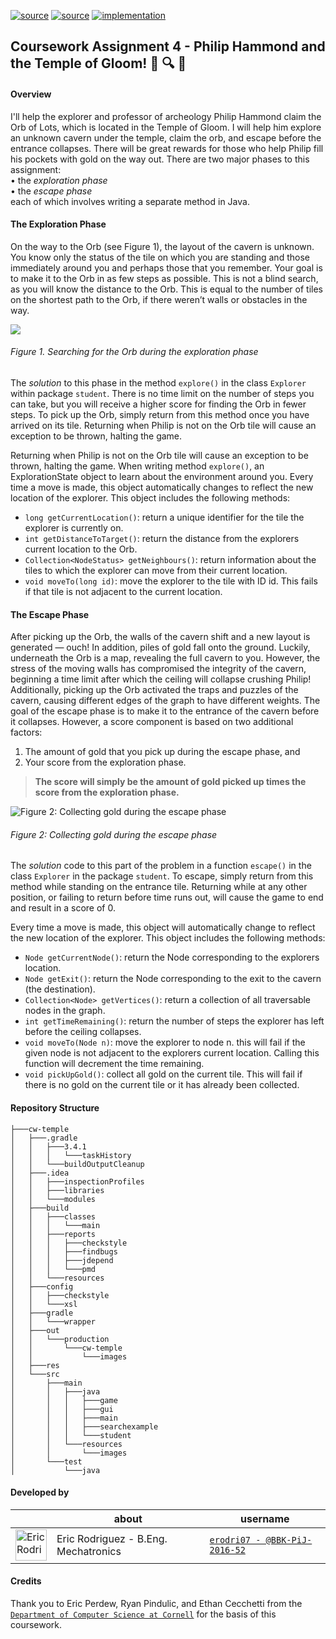 [![source](https://img.shields.io/badge/source-main-brightgreen.svg)][main]
[![source](https://img.shields.io/badge/source-test-yellow.svg)][test]
[![implementation](https://img.shields.io/badge/implementation-java-blue.svg)][java]

[main]: https://github.com/BBK-PiJ-2016-52/cw-temple/tree/master/src/main/java
[test]: https://github.com/BBK-PiJ-2016-52/cw-temple/tree/master/src/test/java
[java]: http://docs.oracle.com/javase/8/docs/api/

## Coursework Assignment 4 - Philip Hammond and the Temple of Gloom! :money_with_wings: :mag: :running:   

#### Overview

I'll help the explorer and professor of archeology Philip Hammond claim the Orb of Lots, which is located in the Temple of Gloom. 
I will help him explore an unknown cavern under the temple, claim the orb, and escape before the entrance
collapses. There will be great rewards for those who help Philip fill his pockets with gold
on the way out. There are two major phases to this assignment:  
• the *exploration phase*  
• the *escape phase*  
each of which involves writing a separate method in Java. 

#### The Exploration Phase
On the way to the Orb (see Figure 1), the layout of the cavern is unknown. You know
only the status of the tile on which you are standing and those immediately around you
and perhaps those that you remember. Your goal is to make it to the Orb in as few steps
as possible. This is not a blind search, as you will know the distance to the Orb. This 
is equal to the number of tiles on the shortest path to the Orb, if there weren’t walls or
obstacles in the way.


![](http://i.imgur.com/4IOnOCV.png)
###### Figure 1. Searching for the Orb during the exploration phase


The _solution_ to this phase in the method ```explore()``` in the class ```Explorer``` within package ```student```. There is no time limit on the number of steps you
can take, but you will receive a higher score for finding the Orb in fewer steps. To pick
up the Orb, simply return from this method once you have arrived on its tile. Returning
when Philip is not on the Orb tile will cause an exception to be thrown, halting the game.

Returning when Philip is not on the Orb tile will cause an exception to be thrown, halting the game.
When writing method ```explore()```, an ExplorationState object to
learn about the environment around you. Every time a move is made, this object
automatically changes to reflect the new location of the explorer. This object includes
the following methods:
* ```long getCurrentLocation()```: return a unique identifier for the tile the explorer is currently
on.  
* ```int getDistanceToTarget()```: return the distance from the explorers current location
to the Orb.   
* ```Collection<NodeStatus> getNeighbours()```: return information about the tiles to which
the explorer can move from their current location.   
* ```void moveTo(long id)```: move the explorer to the tile with ID id. This fails if that tile
is not adjacent to the current location.   


#### The Escape Phase
After picking up the Orb, the walls of the cavern shift and a new layout is generated
— ouch! In addition, piles of gold fall onto the ground. Luckily, underneath the Orb
is a map, revealing the full cavern to you. However, the stress of the moving walls has
compromised the integrity of the cavern, beginning a time limit after which the ceiling
will collapse crushing Philip! Additionally, picking up the Orb activated the traps and
puzzles of the cavern, causing different edges of the graph to have different weights. The
goal of the escape phase is to make it to the entrance of the cavern before it collapses.
However, a score component is based on two additional factors:
1. The amount of gold that you pick up during the escape phase, and
2. Your score from the exploration phase.
> **The score will simply be the amount of gold picked up times the score from the exploration
phase.**   

![Figure 2: Collecting gold during the escape phase](http://i.imgur.com/MCnWM1W.png)
###### Figure 2: Collecting gold during the escape phase

The _solution_ code to this part of the problem in a function ```escape()``` in
the class ```Explorer``` in the package ```student```. To escape, simply return from this method
while standing on the entrance tile. Returning while at any other position, or failing to
return before time runs out, will cause the game to end and result in a score of 0.

Every time a move is made, this object will automatically change to reflect the new location of the explorer. This object includes the following
methods:
* ```Node getCurrentNode()```: return the Node corresponding to the explorers location.   
* ```Node getExit()```: return the Node corresponding to the exit to the cavern (the destination).   
* ```Collection<Node> getVertices()```: return a collection of all traversable nodes in the
graph.   
* ```int getTimeRemaining()```: return the number of steps the explorer has left before the
ceiling collapses.   
* ```void moveTo(Node n)```: move the explorer to node n. this will fail if the given node is
not adjacent to the explorers current location. Calling this function will decrement
the time remaining.   
* ```void pickUpGold()```: collect all gold on the current tile. This will fail if there is no gold
on the current tile or it has already been collected.   

#### Repository Structure
```
├───cw-temple
│   ├───.gradle
│   │   ├───3.4.1
│   │   │   └───taskHistory
│   │   └───buildOutputCleanup
│   ├───.idea
│   │   ├───inspectionProfiles
│   │   ├───libraries
│   │   └───modules
│   ├───build
│   │   ├───classes
│   │   │   └───main
│   │   ├───reports
│   │   │   ├───checkstyle
│   │   │   ├───findbugs
│   │   │   ├───jdepend
│   │   │   └───pmd
│   │   └───resources
│   ├───config
│   │   ├───checkstyle
│   │   └───xsl
│   ├───gradle
│   │   └───wrapper
│   ├───out
│   │   └───production
│   │       └───cw-temple
│   │           └───images
│   ├───res
│   └───src
│       ├───main
│       │   ├───java
│       │   │   ├───game
│       │   │   ├───gui
│       │   │   ├───main
│       │   │   ├───searchexample
│       │   │   └───student
│       │   └───resources
│       │       └───images
│       └───test
│           └───java
```
#### Developed by
 
|                                                                                                 | about                                                       | username                               |
--------------------------------------------------------------------------------------------------|----------------------------------------------------------------|---------------------------------------------------|
<img src="https://avatars0.githubusercontent.com/u/22904851?v=3&u=cfb4a9acace450d6628c1c80ce6e46c985e178d2&s=400"      height="50px" title="Eric Rodriguez"/>        |    Eric Rodriguez - B.Eng. Mechatronics      |  [`erodri07 - @BBK-PiJ-2016-52`](https://github.com/BBK-PiJ-2016-52) |

#### Credits
 Thank you to Eric Perdew, Ryan Pindulic, and Ethan Cecchetti from the [`Department of Computer Science at Cornell`](https://www.cs.cornell.edu/) for the basis of this coursework.

